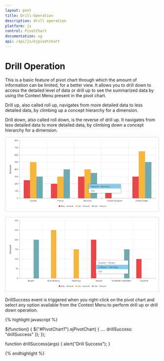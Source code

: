 ```yaml
---
layout: post
title: Drill-Operation
description: drill operation
platform: js
control: PivotChart
documentation: ug
api: /api/js/ejpivotchart
---
```


# Drill Operation

This is a basic feature of pivot chart through which the amount of information can be limited, for a better view. It allows you to drill down to access the detailed level of data or drill up to see the summarized data by using the Context Menu present in the pivot chart.
 
Drill up, also called roll up, navigates from more detailed data to less detailed data, by climbing up a concept hierarchy for a dimension.
 
Drill down, also called roll down, is the reverse of drill up. It navigates from less detailed data to more detailed data, by climbing down a concept hierarchy for a dimension.

![](Drill-Operation_images/Drill_img1.png)

![](Drill-Operation_images/Drill_img2.png)

DrillSuccess event is triggered when you right-click on the pivot chart and select any option available from the Context Menu to perform drill up or drill down operation.

{% highlight javascript %}

$(function()
{
    $("#PivotChart1").ejPivotChart(
    {
        ....
        drillSuccess: "drillSuccess"
    });
});

function drillSuccess(args)
{
    alert("Drill Success");
}

{% endhighlight %}



